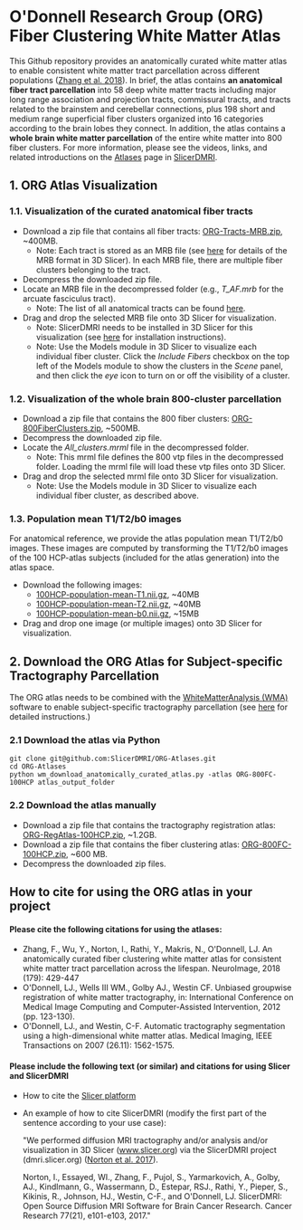 # O'Donnell Research Group (ORG) Fiber Clustering White Matter Atlas

This Github repository provides an anatomically curated white matter atlas to enable consistent white matter tract parcellation across different populations ([Zhang et al. 2018](https://doi.org/10.1016/j.neuroimage.2018.06.027)). In brief, the atlas contains **an anatomical fiber tract parcellation** into 58 deep white matter tracts including major long range association and projection tracts, commissural tracts, and tracts related to the brainstem and cerebellar connections, plus 198 short and medium range superficial fiber clusters organized into 16 categories according to the brain lobes they connect. In addition, the atlas contains a **whole brain white matter parcellation** of the entire white matter into 800 fiber clusters. For more information, please see the videos, links, and related introductions on the [Atlases](http://dmri.slicer.org/atlases) page in [SlicerDMRI](http://dmri.slicer.org).

## 1. ORG Atlas Visualization

### 1.1. Visualization of the curated anatomical fiber tracts

- Download a zip file that contains all fiber tracts: [ORG-Tracts-MRB.zip](https://zenodo.org/record/2648292/files/ORG-Tracts-MRB.zip?download=1), ~400MB.
    - Note: Each tract is stored as an MRB file (see [here](https://www.slicer.org/wiki/Documentation/4.1/SlicerApplication/MainApplicationGUI#Medical_Reality_Bundle_.28.mrb.29_Note) for details of the MRB format in 3D Slicer). In each MRB file, there are multiple fiber clusters belonging to the tract. 
- Decompress the downloaded zip file.
- Locate an MRB file in the decompressed folder (e.g., *T_AF.mrb* for the arcuate fasciculus tract).
    - Note: The list of all anatomical tracts can be found [here](Tracts-in-ORG-800FC-100HCP.md).
- Drag and drop the selected MRB file onto 3D Slicer for visualization.
    - Note: SlicerDMRI needs to be installed in 3D Slicer for this visualization (see [here](http://dmri.slicer.org/download/) for installation instructions).
    - Note: Use the Models module in 3D Slicer to visualize each individual fiber cluster. Click the *Include Fibers* checkbox on the top left of the Models module to show the clusters in the *Scene* panel, and then click the *eye* icon to turn on or off the visibility  of a cluster.

### 1.2. Visualization of the whole brain 800-cluster parcellation

- Download a zip file that contains the 800 fiber clusters: [ORG-800FiberClusters.zip](https://zenodo.org/record/2648292/files/ORG-800FiberClusters.zip?download=1), ~500MB.
- Decompress the downloaded zip file.
- Locate the *All_clusters.mrml* file in the decompressed folder.
    - Note: This mrml file defines the 800 vtp files in the decompressed folder. Loading the mrml file will load these vtp files onto 3D Slicer.
- Drag and drop the selected mrml file onto 3D Slicer for visualization.
    - Note: Use the Models module in 3D Slicer to visualize each individual fiber cluster, as described above.

### 1.3. Population mean T1/T2/b0 images

For anatomical reference, we provide the atlas population mean T1/T2/b0 images. These images are computed by transforming the T1/T2/b0 images of the 100 HCP-atlas subjects (included for the atlas generation) into the atlas space.

- Download the following images: 
    - [100HCP-population-mean-T1.nii.gz](https://zenodo.org/record/2648292/files/100HCP-population-mean-T1.nii.gz?download=1), ~40MB 
    - [100HCP-population-mean-T2.nii.gz](https://zenodo.org/record/2648292/files/100HCP-population-mean-T2.nii.gz?download=1), ~40MB 
    - [100HCP-population-mean-b0.nii.gz](https://zenodo.org/record/2648292/files/100HCP-population-mean-b0.nii.gz?download=1), ~15MB
- Drag and drop one image (or multiple images) onto 3D Slicer for visualization.

## 2. Download the ORG Atlas for Subject-specific Tractography Parcellation

The ORG atlas needs to be combined with the [WhiteMatterAnalysis (WMA)](https://github.com/SlicerDMRI/whitematteranalysis) software to enable subject-specific tractography parcellation (see [here](https://github.com/SlicerDMRI/whitematteranalysis/wiki/2c\)-Running-the-Clustering-Pipeline-to-Cluster-a-Single-Subject-from-the-Atlas) for detailed instructions.)

### 2.1 Download the atlas via Python

    git clone git@github.com:SlicerDMRI/ORG-Atlases.git
    cd ORG-Atlases
    python wm_download_anatomically_curated_atlas.py -atlas ORG-800FC-100HCP atlas_output_folder
      
### 2.2 Download the atlas manually

- Download a zip file that contains the tractography registration atlas: [ORG-RegAtlas-100HCP.zip](https://zenodo.org/record/2648292/files/ORG-RegAtlas-100HCP.zip?download=1), ~1.2GB.
- Download a zip file that contains the fiber clustering atlas: [ORG-800FC-100HCP.zip](https://zenodo.org/record/2648292/files/ORG-800FC-100HCP.zip?download=1), ~600 MB.
- Decompress the downloaded zip files.

## How to cite for using the ORG atlas in your project

#### Please cite the following citations for using the atlases:

- Zhang, F., Wu, Y., Norton, I., Rathi, Y., Makris, N., O'Donnell, LJ. An anatomically curated fiber clustering white matter atlas for consistent white matter tract parcellation across the lifespan. NeuroImage, 2018 (179): 429-447
- O'Donnell, LJ., Wells III WM., Golby AJ., Westin CF. Unbiased groupwise registration of white matter tractography, in: International Conference on Medical Image Computing and Computer-Assisted Intervention, 2012 (pp. 123-130).
- O'Donnell, LJ., and Westin, C-F. Automatic tractography segmentation using a high-dimensional white matter atlas. Medical Imaging, IEEE Transactions on 2007 (26.11): 1562-1575.

#### Please include the following text (or similar) and citations for using Slicer and SlicerDMRI

- How to cite the [Slicer platform](http://wiki.slicer.org/slicerWiki/index.php/CitingSlicer)
- An example of how to cite SlicerDMRI (modify the first part of the sentence according to your use case):

    "We performed diffusion MRI tractography and/or analysis and/or visualization in 3D Slicer (www.slicer.org) via the SlicerDMRI project (dmri.slicer.org) ([Norton et al. 2017](http://cancerres.aacrjournals.org/content/77/21/e101)).

    Norton, I., Essayed, WI., Zhang, F., Pujol, S., Yarmarkovich, A., Golby, AJ., Kindlmann, G., Wassermann, D., Estepar, RSJ., Rathi, Y., Pieper, S., Kikinis, R., Johnson, HJ., Westin, C-F., and O'Donnell, LJ. SlicerDMRI: Open Source Diffusion MRI Software for Brain Cancer Research. Cancer Research 77(21), e101-e103, 2017."
